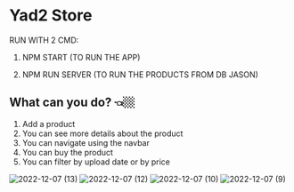 # Yad2 Store

RUN WITH 2 CMD: 

1. NPM START (TO RUN THE APP) 

2. NPM RUN SERVER (TO RUN THE PRODUCTS FROM DB JASON)

## What can you do? 👈🏼

1. Add a product
2. You can see more details about the product
3. You can navigate using the navbar
4. You can buy the product
5. You can filter by upload date or by price

![2022-12-07 (13)](https://user-images.githubusercontent.com/108268890/206180120-e548f153-7c77-4267-88da-ae0a9820f3ab.png)
![2022-12-07 (12)](https://user-images.githubusercontent.com/108268890/206180127-358244fa-168c-486a-a364-3f33ca6af094.png)
![2022-12-07 (10)](https://user-images.githubusercontent.com/108268890/206180145-0c793b1c-dc13-43c5-b8d7-18b3c3a38814.png)
![2022-12-07 (9)](https://user-images.githubusercontent.com/108268890/206180168-7cd0980d-1c38-4329-bc07-b373380b04b9.png)
